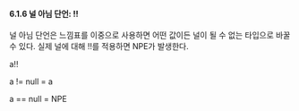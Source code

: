 #### 6.1.6 널 아님 단언: !!

널 아님 단언은 느낌표를 이중으로 사용하면 어떤 값이든 널이 될 수 없는 타입으로 바꿀 수 있다. 실제 널에 대해 !!를 적용하면 NPE가 발생한다.

a!! 

a != null = a

a == null = NPE

